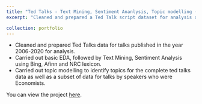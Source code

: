 ```yaml
---
title: "Ted Talks - Text Mining, Sentiment Ananlysis, Topic modelling (LDA)"
excerpt: "Cleaned and prepared a Ted Talk script dataset for analysis and topic modelling using Latent Dirichlet Allocation."

collection: portfolio
---
```


- Cleaned and prepared Ted Talks data for talks published in the year 2006-2020 for analysis.
- Carried out basic EDA, followed by Text Mining, Sentiment Analysis using Bing, Afinn and NRC lexicon.
- Carried out topic modelling to identify topics for the complete ted talks data as well as a subset of data for talks by speakers who were Economists.
  
You can view the project [here](https://www.kaggle.com/sakshisabnani/ted-talks-text-mining-sentiment-analysis-lda).
